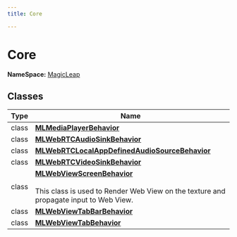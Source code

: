 ```yaml
---
title: Core

---
```


# Core



**NameSpace:** 
[MagicLeap](/unity-api/api/MagicLeap/MagicLeap.md) 



## Classes

| Type               | Name           |
| -------------- | -------------- |
| class | **[MLMediaPlayerBehavior](/unity-api/api/MagicLeap.Core/MagicLeap.Core.MLMediaPlayerBehavior.md)**  |
| class | **[MLWebRTCAudioSinkBehavior](/unity-api/api/MagicLeap.Core/MagicLeap.Core.MLWebRTCAudioSinkBehavior.md)**  |
| class | **[MLWebRTCLocalAppDefinedAudioSourceBehavior](/unity-api/api/MagicLeap.Core/MagicLeap.Core.MLWebRTCLocalAppDefinedAudioSourceBehavior.md)**  |
| class | **[MLWebRTCVideoSinkBehavior](/unity-api/api/MagicLeap.Core/MagicLeap.Core.MLWebRTCVideoSinkBehavior.md)**  |
| class | **[MLWebViewScreenBehavior](/unity-api/api/MagicLeap.Core/MagicLeap.Core.MLWebViewScreenBehavior.md)** <br></br>This class is used to Render Web View on the texture and propagate input to Web View.  |
| class | **[MLWebViewTabBarBehavior](/unity-api/api/MagicLeap.Core/MagicLeap.Core.MLWebViewTabBarBehavior.md)**  |
| class | **[MLWebViewTabBehavior](/unity-api/api/MagicLeap.Core/MagicLeap.Core.MLWebViewTabBehavior.md)**  |







